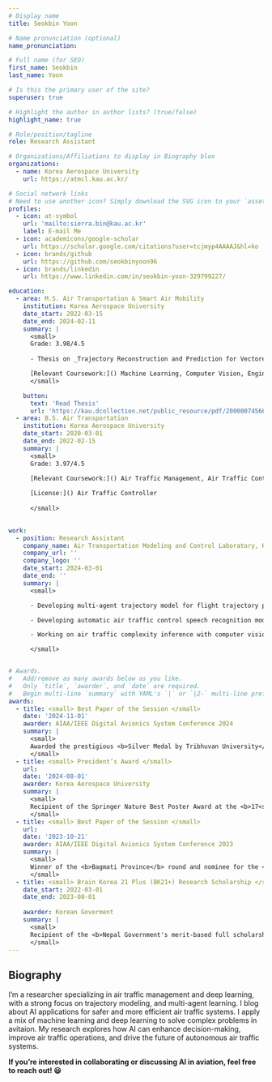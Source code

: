 ```yaml
---
# Display name
title: Seokbin Yoon

# Name pronunciation (optional)
name_pronunciation:

# Full name (for SEO)
first_name: Seokbin
last_name: Yoon

# Is this the primary user of the site?
superuser: true

# Highlight the author in author lists? (true/false)
highlight_name: true

# Role/position/tagline
role: Research Assistant

# Organizations/Affiliations to display in Biography blox
organizations:
  - name: Korea Aerospace University
    url: https://atmcl.kau.ac.kr/

# Social network links
# Need to use another icon? Simply download the SVG icon to your `assets/media/icons/` folder.
profiles:
  - icon: at-symbol
    url: 'mailto:sierra.bin@kau.ac.kr'
    label: E-mail Me
  - icon: academicons/google-scholar
    url: https://scholar.google.com/citations?user=tcjmyp4AAAAJ&hl=ko
  - icon: brands/github
    url: https://github.com/seokbinyoon96
  - icon: brands/linkedin
    url: https://www.linkedin.com/in/seokbin-yoon-329799227/

education:
  - area: M.S. Air Transportation & Smart Air Mobility
    institution: Korea Aerospace University
    date_start: 2022-03-15
    date_end: 2024-02-11
    summary: |
      <small>
      Grade: 3.98/4.5
      
      - Thesis on _Trajectory Reconstruction and Prediction for Vectored Area Navigation Arrivals_. Supervised by Dr. Keumjin Lee. 

      [Relevant Coursework:]() Machine Learning, Computer Vision, Engineering Economy, Airport Simulation, Unmanned Aircraft System
      </small>

    button:
      text: 'Read Thesis'
      url: 'https://kau.dcollection.net/public_resource/pdf/200000745665_20250312001456.pdf'
  - area: B.S. Air Transportation
    institution: Korea Aerospace University
    date_start: 2020-03-01
    date_end: 2022-02-15
    summary: |
      <small>
      Grade: 3.97/4.5

      [Relevant Coursework:]() Air Traffic Management, Air Traffic Control, Probability & Statistics, Aviation Policy, Aviation Meteorology, Flight Operation Planning & Control
      
      [License:]() Air Traffic Controller
      
      </small>
    

work:
  - position: Research Assistant
    company_name: Air Transportation Modeling and Control Laboratory, Korea Aerospace University
    company_url: ''
    company_logo: ''
    date_start: 2024-03-01
    date_end: ''
    summary: |
      <small>

      - Developing multi-agent trajectory model for flight trajectory prediction in terminal airpsace.

      - Developing automatic air traffic control speech recognition model.

      - Working on air traffic complexity inference with computer vision method.

      </small>


# Awards.
#   Add/remove as many awards below as you like.
#   Only `title`, `awarder`, and `date` are required.
#   Begin multi-line `summary` with YAML's `|` or `|2-` multi-line prefix and indent 2 spaces below.
awards:
  - title: <small> Best Paper of the Session </small>
    date: '2024-11-01'
    awarder: AIAA/IEEE Digital Avionics System Conference 2024
    summary: |
      <small>
      Awarded the prestigious <b>Silver Medal by Tribhuvan University</b> for securing 2<sup>nd</sup> position among all 2023 engineering graduates, ranking 2<sup>nd</sup> out of 48 in Aerospace Engineering and 2<sup>nd</sup> out of approximately 3,500 engineering graduates across all disciplines.
      </small>
  - title: <small> President’s Award </small>
    url: 
    date: '2024-08-01'
    awarder: Korea Aerospace University
    summary: |
      <small> 
      Recipient of the Springer Nature Best Poster Award at the <b>17<sup>th</sup> International Conference on Vibration Engineering and Technology of Machinery (VETOMAC 2022)</b> for the presentation titled <em>"Study on Effects of Spring and Damping Elements on UAV Landing Gear System"</em>. 
      </small>
  - title: <small> Best Paper of the Session </small>
    url:
    date: '2023-10-21'
    awarder: AIAA/IEEE Digital Avionics System Conference 2023
    summary: |
      <small>
      Winner of the <b>Bagmati Province</b> round and nominee for the <b>Global Award</b> in the <b>NASA International Space Apps Challenge 2020</b>, recognizing exceptional innovation and problem-solving in one of the largest global hackathons dedicated to space science and technology.
      </small>
  - title: <small> Brain Korea 21 Plus (BK21+) Research Scholarship </small>
    date_start: 2022-03-01
    date_end: 2023-08-01
    
    awarder: Korean Goverment
    summary: |
      <small>
      Recipient of the <b>Nepal Government's merit-based full scholarship</b> for a Bachelor of Engineering in Aerospace Engineering, awarded for achieving a <b>national rank of 73<sup>rd</sup></b> and ranking <b>3<sup>rd</sup> among Aerospace Engineering majors</b>. 
      </small>
---
```


## Biography
I’m a researcher specializing in air traffic management and deep learning, with a strong focus on trajectory modeling, and multi-agent learning. I blog about AI applications for safer and more efficient air traffic systems. I apply a mix of machine learning and deep learning to solve complex problems in avitaion. My research explores how AI can enhance decision-making, improve air traffic operations, and drive the future of autonomous air traffic systems.

<b>If you’re interested in collaborating or discussing AI in aviation, feel free to reach out! 😃</b>

